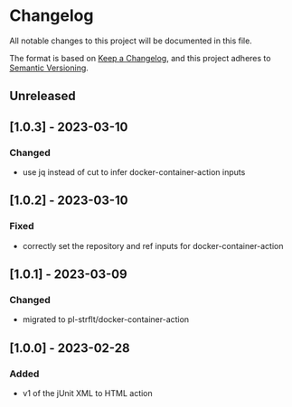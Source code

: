 # Changelog
All notable changes to this project will be documented in this file.

The format is based on [Keep a Changelog](https://keepachangelog.com/en/1.0.0/),
and this project adheres to [Semantic Versioning](https://semver.org/spec/v2.0.0.html).

## Unreleased

## [1.0.3] - 2023-03-10
### Changed
- use jq instead of cut to infer docker-container-action inputs

## [1.0.2] - 2023-03-10
### Fixed
- correctly set the repository and ref inputs for docker-container-action

## [1.0.1] - 2023-03-09
### Changed
- migrated to pl-strflt/docker-container-action

## [1.0.0] - 2023-02-28
### Added
- v1 of the jUnit XML to HTML action
